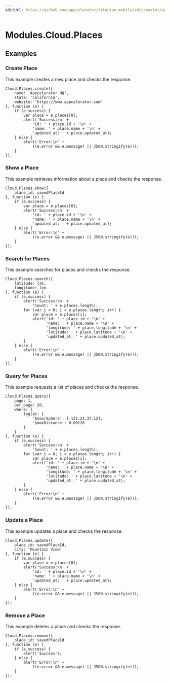 ```yaml
---
editUrl: https://github.com/appcelerator/titanium_mobile/edit/master/apidoc/Modules/Cloud/Places/Places.yml
---
```

# Modules.Cloud.Places

<TypeHeader/>

## Examples

### Create Place

This example creates a new place and checks the response.

    Cloud.Places.create({
        name: 'Appcelerator HQ',
        state: 'California',
        website: 'https://www.appcelerator.com'
    }, function (e) {
        if (e.success) {
            var place = e.places[0];
            alert('Success:\n' +
                'id: ' + place.id + '\n' +
                'name: ' + place.name + '\n' +
                'updated_at: ' + place.updated_at);
        } else {
            alert('Error:\n' +
                ((e.error && e.message) || JSON.stringify(e)));
        }
    });

### Show a Place

This example retrieves information about a place and checks the response.

    Cloud.Places.show({
        place_id: savedPlaceId
    }, function (e) {
        if (e.success) {
            var place = e.places[0];
            alert('Success:\n' +
                'id: ' + place.id + '\n' +
                'name: ' + place.name + '\n' +
                'updated_at: ' + place.updated_at);
        } else {
            alert('Error:\n' +
                ((e.error && e.message) || JSON.stringify(e)));
        }
    });

### Search for Places

This example searches for places and checks the response.

    Cloud.Places.search({
        latitude: lat,
        longitude: lon
    }, function (e) {
        if (e.success) {
            alert('Success:\n' +
                'Count: ' + e.places.length);
            for (var i = 0; i < e.places.length; i++) {
                var place = e.places[i];
                alert('id: ' + place.id + '\n' +
                      'name: ' + place.name + '\n' +
                      'longitude: ' + place.longitude + '\n' +
                      'latitude: ' + place.latitude + '\n' +
                      'updated_at: ' + place.updated_at);
            }
        } else {
            alert('Error:\n' +
                ((e.error && e.message) || JSON.stringify(e)));
        }
    });

### Query for Places

This example requests a list of places and checks the response.

    Cloud.Places.query({
        page: 1,
        per_page: 20,
        where: {
            lnglat: {
                '$nearSphere': [-122.23,37.12],
                '$maxDistance': 0.00126
            }
        }
    }, function (e) {
        if (e.success) {
            alert('Success:\n' +
                'Count: ' + e.places.length);
            for (var i = 0; i < e.places.length; i++) {
                var place = e.places[i];
                alert('id: ' + place.id + '\n' +
                      'name: ' + place.name + '\n' +
                      'longitude: ' + place.longitude + '\n' +
                      'latitude: ' + place.latitude + '\n' +
                      'updated_at: ' + place.updated_at);
            }
        } else {
            alert('Error:\n' +
                ((e.error && e.message) || JSON.stringify(e)));
        }
    });

### Update a Place

This example updates a place and checks the response.

    Cloud.Places.update({
        place_id: savedPlaceId,
        city: 'Mountain View'
    }, function (e) {
        if (e.success) {
            var place = e.places[0];
            alert('Success:\n' +
                'id: ' + place.id + '\n' +
                'name: ' + place.name + '\n' +
                'updated_at: ' + place.updated_at);
        } else {
            alert('Error:\n' +
                ((e.error && e.message) || JSON.stringify(e)));
        }
    });

### Remove a Place

This example deletes a place and checks the response.

    Cloud.Places.remove({
        place_id: savedPlaceId
    }, function (e) {
        if (e.success) {
            alert('Success');
        } else {
            alert('Error:\n' +
                ((e.error && e.message) || JSON.stringify(e)));
        }
    });

<ApiDocs/>
